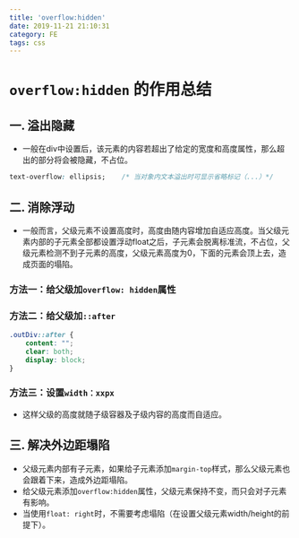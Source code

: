 ```yaml
---
title: 'overflow:hidden'
date: 2019-11-21 21:10:31
category: FE
tags: css
---
```


# `overflow:hidden` 的作用总结
## 一. 溢出隐藏
- 一般在div中设置后，该元素的内容若超出了给定的宽度和高度属性，那么超出的部分将会被隐藏，不占位。

```css
text-overflow: ellipsis;	/* 当对象内文本溢出时可显示省略标记（...）*/
```

## 二. 消除浮动
- 一般而言，父级元素不设置高度时，高度由随内容增加自适应高度。当父级元素内部的子元素全部都设置浮动float之后，子元素会脱离标准流，不占位，父级元素检测不到子元素的高度，父级元素高度为0，下面的元素会顶上去，造成页面的塌陷。

### 方法一：给父级加`overflow: hidden`属性

### 方法二：给父级加`::after`

```css
.outDiv::after {
    content: "";
    clear: both;
    display: block;
}
```
<!--more-->

### 方法三：设置`width：xxpx`
- 这样父级的高度就随子级容器及子级内容的高度而自适应。

## 三. 解决外边距塌陷
- 父级元素内部有子元素，如果给子元素添加`margin-top`样式，那么父级元素也会跟着下来，造成外边距塌陷。
- 给父级元素添加`overflow:hidden`属性，父级元素保持不变，而只会对子元素有影响。
- 当使用`float: right`时，不需要考虑塌陷（在设置父级元素width/height的前提下）。